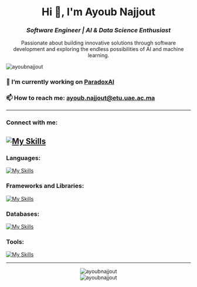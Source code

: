 <h1 align="center">
  Hi 👋, I'm Ayoub Najjout
</h1>
<h3 align="center">
  <i>Software Engineer | AI & Data Science Enthusiast</i>
</h3>

<p align="center">
  Passionate about building innovative solutions through software development and exploring the endless possibilities of AI and machine learning.
</p>

<p align="left"> 
  <img src="https://komarev.com/ghpvc/?username=ayoubnajjout&label=Profile%20views&color=0e75b6&style=flat" alt="ayoubnajjout" /> 
</p>

### 🌱 I’m currently working on **[ParadoxAI](https://github.com/username/paradoxai)**

### 📫 How to reach me: **ayoub.najjout@etu.uae.ac.ma**

---

### Connect with me:
[![My Skills](https://skillicons.dev/icons?i=linkedin)](https://www.linkedin.com/in/ayoubnajjout/)
---

### Languages:
[![My Skills](https://skillicons.dev/icons?i=python,java,html,css,ts,js)](https://skillicons.dev)

### Frameworks and Libraries:
[![My Skills](https://skillicons.dev/icons?i=react,angular,flutter,tailwindcss,spring,fastapi,flask)](https://skillicons.dev)

### Databases:
[![My Skills](https://skillicons.dev/icons?i=mysql,postgres,mongodb)](https://skillicons.dev)

### Tools:
[![My Skills](https://skillicons.dev/icons?i=docker,postman,git)](https://skillicons.dev)

---

<p align="center">
  <img src="![Anurag's GitHub stats](https://github-readme-stats.vercel.app/api?username=anuraghazra&show_icons=true&theme=react)" alt="ayoubnajjout" />
  <br>
  <img src="https://github-readme-stats.vercel.app/api/top-langs?username=ayoubnajjout&show_icons=true&locale=en&layout=compact&theme=react" alt="ayoubnajjout" />
</p>
